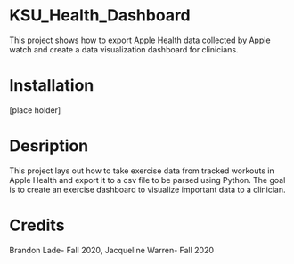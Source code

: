 # KSU_Health_Dashboard
This project shows how to export Apple Health data collected by Apple watch and create a data visualization dashboard for clinicians.

# Installation
[place holder]

# Desription
This project lays out how to take exercise data from tracked workouts in Apple Health and export it to a csv file to be parsed using Python. The goal is to create an exercise dashboard to visualize important data to a clinician.

# Credits
Brandon Lade- Fall 2020, Jacqueline Warren- Fall 2020